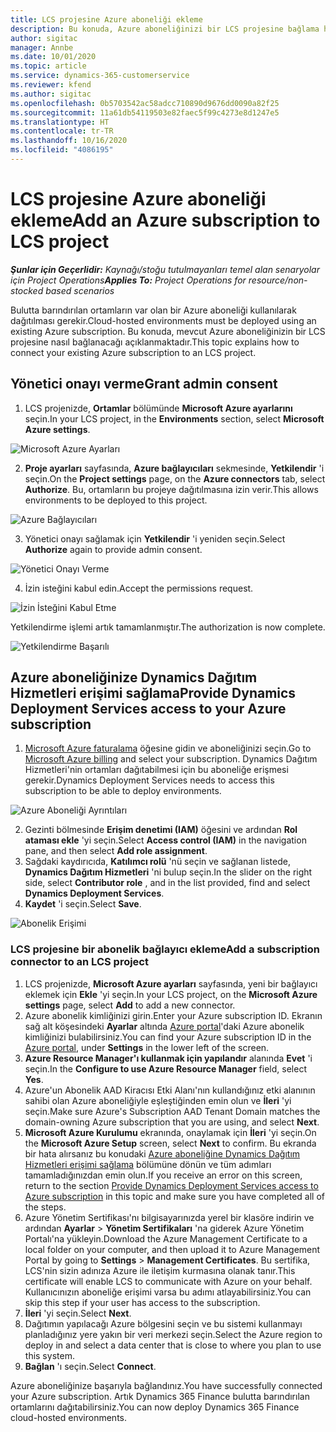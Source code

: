 ```yaml
---
title: LCS projesine Azure aboneliği ekleme
description: Bu konuda, Azure aboneliğinizi bir LCS projesine bağlama hakkında bilgiler sağlanmaktadır.
author: sigitac
manager: Annbe
ms.date: 10/01/2020
ms.topic: article
ms.service: dynamics-365-customerservice
ms.reviewer: kfend
ms.author: sigitac
ms.openlocfilehash: 0b5703542ac58adcc710890d9676dd0090a82f25
ms.sourcegitcommit: 11a61db54119503e82faec5f99c4273e8d1247e5
ms.translationtype: HT
ms.contentlocale: tr-TR
ms.lasthandoff: 10/16/2020
ms.locfileid: "4086195"
---
```

# <a name="add-an-azure-subscription-to-lcs-project"></a><span data-ttu-id="44b7c-103">LCS projesine Azure aboneliği ekleme</span><span class="sxs-lookup"><span data-stu-id="44b7c-103">Add an Azure subscription to LCS project</span></span>

<span data-ttu-id="44b7c-104">_**Şunlar için Geçerlidir:** Kaynağı/stoğu tutulmayanları temel alan senaryolar için Project Operations_</span><span class="sxs-lookup"><span data-stu-id="44b7c-104">_**Applies To:** Project Operations for resource/non-stocked based scenarios_</span></span>

<span data-ttu-id="44b7c-105">Bulutta barındırılan ortamların var olan bir Azure aboneliği kullanılarak dağıtılması gerekir.</span><span class="sxs-lookup"><span data-stu-id="44b7c-105">Cloud-hosted environments must be deployed using an existing Azure subscription.</span></span> <span data-ttu-id="44b7c-106">Bu konuda, mevcut Azure aboneliğinizin bir LCS projesine nasıl bağlanacağı açıklanmaktadır.</span><span class="sxs-lookup"><span data-stu-id="44b7c-106">This topic explains how to connect your existing Azure subscription to an LCS project.</span></span> 

## <a name="grant-admin-consent"></a><span data-ttu-id="44b7c-107">Yönetici onayı verme</span><span class="sxs-lookup"><span data-stu-id="44b7c-107">Grant admin consent</span></span>

1. <span data-ttu-id="44b7c-108">LCS projenizde, **Ortamlar** bölümünde **Microsoft Azure ayarlarını** seçin.</span><span class="sxs-lookup"><span data-stu-id="44b7c-108">In your LCS project, in the **Environments** section, select **Microsoft Azure settings**.</span></span>

![Microsoft Azure Ayarları](./media/1MicrosoftAzureSettings.png)

2. <span data-ttu-id="44b7c-110">**Proje ayarları** sayfasında, **Azure bağlayıcıları** sekmesinde, **Yetkilendir** 'i seçin.</span><span class="sxs-lookup"><span data-stu-id="44b7c-110">On the **Project settings** page, on the **Azure connectors** tab, select **Authorize**.</span></span> <span data-ttu-id="44b7c-111">Bu, ortamların bu projeye dağıtılmasına izin verir.</span><span class="sxs-lookup"><span data-stu-id="44b7c-111">This allows environments to be deployed to this project.</span></span>

![Azure Bağlayıcıları](./media/2AzureConnectors.png)

3. <span data-ttu-id="44b7c-113">Yönetici onayı sağlamak için **Yetkilendir** 'i yeniden seçin.</span><span class="sxs-lookup"><span data-stu-id="44b7c-113">Select **Authorize** again to provide admin consent.</span></span>

![Yönetici Onayı Verme](./media/3GrantAdminConsent.png)

4. <span data-ttu-id="44b7c-115">İzin isteğini kabul edin.</span><span class="sxs-lookup"><span data-stu-id="44b7c-115">Accept the permissions request.</span></span>

![İzin İsteğini Kabul Etme](./media/4AcceptPermissionRequest.png)

<span data-ttu-id="44b7c-117">Yetkilendirme işlemi artık tamamlanmıştır.</span><span class="sxs-lookup"><span data-stu-id="44b7c-117">The authorization is now complete.</span></span> 

![Yetkilendirme Başarılı](./media/5AuthorizationComplete.png)

## <a name="provide-dynamics-deployment-services-access-to-your-azure-subscription"></a><a name="provide"></a><span data-ttu-id="44b7c-119">Azure aboneliğinize Dynamics Dağıtım Hizmetleri erişimi sağlama</span><span class="sxs-lookup"><span data-stu-id="44b7c-119">Provide Dynamics Deployment Services access to your Azure subscription</span></span>

1. <span data-ttu-id="44b7c-120">[Microsoft Azure faturalama](https://portal.azure.com/#blade/Microsoft\_Azure\_Billing/SubscriptionsBlade) öğesine gidin ve aboneliğinizi seçin.</span><span class="sxs-lookup"><span data-stu-id="44b7c-120">Go to [Microsoft Azure billing](https://portal.azure.com/#blade/Microsoft\_Azure\_Billing/SubscriptionsBlade) and select your subscription.</span></span> <span data-ttu-id="44b7c-121">Dynamics Dağıtım Hizmetleri'nin ortamları dağıtabilmesi için bu aboneliğe erişmesi gerekir.</span><span class="sxs-lookup"><span data-stu-id="44b7c-121">Dynamics Deployment Services needs to access this subscription to be able to deploy environments.</span></span>

![Azure Aboneliği Ayrıntıları](./media/6AzureSubscription.png)

2. <span data-ttu-id="44b7c-123">Gezinti bölmesinde **Erişim denetimi (IAM)** öğesini ve ardından **Rol ataması ekle** 'yi seçin.</span><span class="sxs-lookup"><span data-stu-id="44b7c-123">Select **Access control (IAM)** in the navigation pane, and then select **Add role assignment**.</span></span>
3. <span data-ttu-id="44b7c-124">Sağdaki kaydırıcıda, **Katılımcı rolü** 'nü seçin ve sağlanan listede, **Dynamics Dağıtım Hizmetleri** 'ni bulup seçin.</span><span class="sxs-lookup"><span data-stu-id="44b7c-124">In the slider on the right side, select **Contributor role** , and in the list provided, find and select **Dynamics Deployment Services**.</span></span> 
4. <span data-ttu-id="44b7c-125">**Kaydet** 'i seçin.</span><span class="sxs-lookup"><span data-stu-id="44b7c-125">Select **Save**.</span></span>

![Abonelik Erişimi](./media/7SubscriptionAccess.png)

### <a name="add-a-subscription-connector-to-an-lcs-project"></a><span data-ttu-id="44b7c-127">LCS projesine bir abonelik bağlayıcı ekleme</span><span class="sxs-lookup"><span data-stu-id="44b7c-127">Add a subscription connector to an LCS project</span></span>

1. <span data-ttu-id="44b7c-128">LCS projenizde, **Microsoft Azure ayarları** sayfasında, yeni bir bağlayıcı eklemek için **Ekle** 'yi seçin.</span><span class="sxs-lookup"><span data-stu-id="44b7c-128">In your LCS project, on the **Microsoft Azure settings** page, select **Add** to add a new connector.</span></span>
2. <span data-ttu-id="44b7c-129">Azure abonelik kimliğinizi girin.</span><span class="sxs-lookup"><span data-stu-id="44b7c-129">Enter your Azure subscription ID.</span></span> <span data-ttu-id="44b7c-130">Ekranın sağ alt köşesindeki **Ayarlar** altında [Azure portal](https://ms.portal.azure.com/)'daki Azure abonelik kimliğinizi bulabilirsiniz.</span><span class="sxs-lookup"><span data-stu-id="44b7c-130">You can find your Azure subscription ID in the [Azure portal](https://ms.portal.azure.com/), under  **Settings**  in the lower left of the screen.</span></span>
3. <span data-ttu-id="44b7c-131">**Azure Resource Manager'ı kullanmak için yapılandır** alanında **Evet** 'i seçin.</span><span class="sxs-lookup"><span data-stu-id="44b7c-131">In the **Configure to use Azure Resource Manager** field, select **Yes**.</span></span>
4. <span data-ttu-id="44b7c-132">Azure'un Abonelik AAD Kiracısı Etki Alanı'nın kullandığınız etki alanının sahibi olan Azure aboneliğiyle eşleştiğinden emin olun ve **İleri** 'yi seçin.</span><span class="sxs-lookup"><span data-stu-id="44b7c-132">Make sure Azure's Subscription AAD Tenant Domain matches the domain-owning Azure subscription that you are using, and select **Next**.</span></span>
5. <span data-ttu-id="44b7c-133">**Microsoft Azure Kurulumu** ekranında, onaylamak için **İleri** 'yi seçin.</span><span class="sxs-lookup"><span data-stu-id="44b7c-133">On the **Microsoft Azure Setup** screen, select **Next** to confirm.</span></span> <span data-ttu-id="44b7c-134">Bu ekranda bir hata alırsanız bu konudaki [Azure aboneliğine Dynamics Dağıtım Hizmetleri erişimi sağlama](#provide) bölümüne dönün ve tüm adımları tamamladığınızdan emin olun.</span><span class="sxs-lookup"><span data-stu-id="44b7c-134">If you receive an error on this screen, return to the section [Provide Dynamics Deployment Services access to Azure subscription](#provide) in this topic and make sure you have completed all of the steps.</span></span>
6. <span data-ttu-id="44b7c-135">Azure Yönetim Sertifikası'nı bilgisayarınızda yerel bir klasöre indirin ve ardından **Ayarlar** > **Yönetim Sertifikaları** 'na giderek Azure Yönetim Portalı'na yükleyin.</span><span class="sxs-lookup"><span data-stu-id="44b7c-135">Download the Azure Management Certificate to a local folder on your computer, and then upload it to Azure Management Portal by going to **Settings** > **Management Certificates**.</span></span> <span data-ttu-id="44b7c-136">Bu sertifika, LCS'nin sizin adınıza Azure ile iletişim kurmasına olanak tanır.</span><span class="sxs-lookup"><span data-stu-id="44b7c-136">This certificate will enable LCS to communicate with Azure on your behalf.</span></span> <span data-ttu-id="44b7c-137">Kullanıcınızın aboneliğe erişimi varsa bu adımı atlayabilirsiniz.</span><span class="sxs-lookup"><span data-stu-id="44b7c-137">You can skip this step if your user has access to the subscription.</span></span>
7. <span data-ttu-id="44b7c-138">**İleri** 'yi seçin.</span><span class="sxs-lookup"><span data-stu-id="44b7c-138">Select  **Next**.</span></span>
8. <span data-ttu-id="44b7c-139">Dağıtımın yapılacağı Azure bölgesini seçin ve bu sistemi kullanmayı planladığınız yere yakın bir veri merkezi seçin.</span><span class="sxs-lookup"><span data-stu-id="44b7c-139">Select the Azure region to deploy in and select a data center that is close to where you plan to use this system.</span></span>
9.  <span data-ttu-id="44b7c-140">**Bağlan** 'ı seçin.</span><span class="sxs-lookup"><span data-stu-id="44b7c-140">Select  **Connect**.</span></span>

<span data-ttu-id="44b7c-141">Azure aboneliğinize başarıyla bağlandınız.</span><span class="sxs-lookup"><span data-stu-id="44b7c-141">You have successfully connected your Azure subscription.</span></span> <span data-ttu-id="44b7c-142">Artık Dynamics 365 Finance bulutta barındırılan ortamlarını dağıtabilirsiniz.</span><span class="sxs-lookup"><span data-stu-id="44b7c-142">You can now deploy Dynamics 365 Finance cloud-hosted environments.</span></span>


